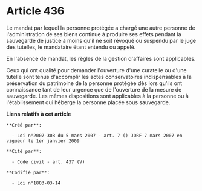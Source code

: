 # Article 436

Le mandat par lequel la personne protégée a chargé une autre personne de l'administration de ses biens continue à produire
ses effets pendant la sauvegarde de justice à moins qu'il ne soit révoqué ou suspendu par le juge des tutelles, le mandataire
étant entendu ou appelé.

En l'absence de mandat, les règles de la gestion d'affaires sont applicables.

Ceux qui ont qualité pour demander l'ouverture d'une curatelle ou d'une tutelle sont tenus d'accomplir les actes
conservatoires indispensables à la préservation du patrimoine de la personne protégée dès lors qu'ils ont connaissance tant
de leur urgence que de l'ouverture de la mesure de sauvegarde. Les mêmes dispositions sont applicables à la personne ou à
l'établissement qui héberge la personne placée sous sauvegarde.

**Liens relatifs à cet article**

	**Créé par**:

	  - Loi n°2007-308 du 5 mars 2007 - art. 7 () JORF 7 mars 2007 en vigueur le 1er janvier 2009

	**Cité par**:

	  - Code civil - art. 437 (V)

	**Codifié par**:

	  - Loi n°1803-03-14
